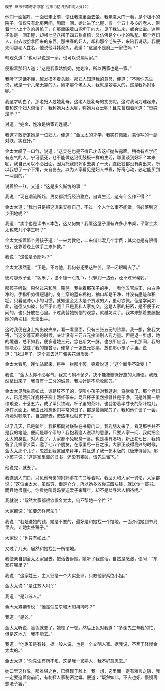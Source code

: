     楔子 燕市书春奇才惊客 过朱门忆旧热泪向人弹(2) 

   他们一面招呼，一面已走上前，便让我进里面去坐。我走进大门一看，是个极小的院子，仅仅只有北房两间，厢房一间。她让进了北屋，有一个五十多岁的老人，带着一个上十岁的男孩子，在那里围着白泥炉子向火。见了我进来，起身让坐。这屋子象是一间正屋，却横七竖八摆了四五张桌椅，又仿佛是个小小的私塾。那个老妇人，自去收拾拿回来的东西。那书春的妇人，却和那个老头子，来陪我说话。我便先问那老人姓名，他说他叫韩观久。我道：“这里不是府上一家住吗？”

   韩观久道：“也可以说是一家，也可以说是两家。”

   便指着那妇人道：“这是我家姑奶奶，她姓冷，所以两家也是一家。”

   我听了这话不懂，越发摸不着头脑。那妇人知道我的意思，便道：“不瞒你先生说，我是一个六亲无靠的人。刚才那个老太太，我就是她喂大的，这是我妈妈爹呢。”

   我这才明白了，那老妇人是她乳母，这老人是乳母的丈夫呢。这时我可为难起来，要和这个妇人谈话了，我称她为太太呢，称她为女士呢？且先含糊着问道：“贵姓是冷？”

   对道：“姓金，姓冷是娘家的姓呢。”

   我这才敢断定她是一位妇人。便道：“金太太的才学，我实在佩服。蒙你写的一副对联，实在好。”

   金太太叹了一口气，说道：“这实在也是不得已才去这样抛头露面。稍微有点学问有志气的人，宁可饿死，也不能做这沿街鼓板一样的生活，哪里谈到好坏？本来呢，我自己可以不必出面，因为托我妈妈爹去卖了一天，连纸钱都没有卖出来，所以我想了一个下策，亲自出去。以为人家看见是妇人书春，好奇心动，必定能买到一两副的。”

   说着脸一红。又道：“这是多么惭愧的事！”

   我说：“现在潮流所趋，男女都讲究经济独立，自谋生活，这有什么作不得？”

   金太太道：“我也只是把这话来安慰自己，不过一个人什么事不能做，何必落到这步田地呢？”

   我道：“卖字也是读书人本色，这又何妨？我看这屋子里有许多小书桌，平常金太太也教几个学生吗？”

   金太太指着那个男孩子道：“一来为教他，二来借此混几个学费；其实也是有限得很，还靠着晚上做手工来补救。”

   我说：“这位是令郎吗？”

   金太太凄然道：“正是。不为他，我何必还受这种苦，早一闭眼睛去了。”

   便对那孩子道：“客来了，也不懂一点礼节，只躲到一边去，还不过来鞠躬。”

   那孩子听说，果然过来和我一鞠躬。我执着那孩子的手，一看他五官端正，白白净净的。手指甲剪得短短的，身上穿的蓝布棉袍，袖口却是干净，并没有墨迹和积垢。只看这种小小的习惯，就知道金太太是个贤淑的人，更可钦佩。但是学问如此，道德又如彼，何至于此呢？只是我和人家初交，这是人家的秘密，是不便于过问的，也只好放在心里。不过我替她惋惜的观念，就越发深了。我本来愁着要酬报她的两块钱，无法出手。

   这时我便在身上掏出皮夹来，看一看里面，只有三张五元的钞票。我一想，象我文丐，当这岁暮天寒的时候，决计没有三元五元接济别人的力量。但是退一步想，她的境遇，总不如我，便多送她三元，念在斯文一脉，也分所应当。一刹那间，我的恻隐心，战胜了我的悭吝心，便拿了一张五元钞票，放在那小孩子手里。说道：“快过年了，这个拿去逛厂甸买花爆放罢。”

   金太太看见，连忙站起来，将手一拦那小孩。笑着说道：“这个断乎不敢受！”

   我说：“金太太你不必客气。我文丐朝不保夕，决不能象慷慨好施的人随便。我既然拿出来了，我自有十二分的诚意，我决计是不能收回的。”

   金太太见我执意如此，谅是辞不了的，便叫小孩子对我道谢，将款收了。那个老妇人，已用两只洋瓷杯子斟上两杯茶来。两只杯子虽然擦得甚是干净，可是外面一层珐琅瓷，十落五六，成了半只铁碗。杯子里的茶叶，也就带着半寸长的茶叶棍儿，浮在水面上。我由此推想他们平常的日子，都是最简陋的了。我和他们谈了一会，将她对联取了，自回家去，把这事也就扔下了。

   过了几天，已是新年，我把那副对联贴在书房门口。我的朋友来了，看见那字并不是我的笔迹，便问是哪个写的？我抱着逢人说项的意思，只要人家一问，我就把金太太的身世，对人说了，大家都不免叹息一番。也是事有凑巧，新正初七日，我预备了几样家乡菜，邀了七八个朋友，在家里尽一日之乐。大家正谈得高兴的时候，金太太那个儿子，忽然到我这里来拜年，并且送了我一部木版的《唐宋诗醇》。那小孩子说：“这是家里藏的旧书，还没有残破，请先生留下。”

   他说完，就去了。

   我送到大门口，只见他母亲的妈妈爹在门口等着呢。我回头和大家一讨论，大家都说：“这位金太太，虽然穷，很是介介，所以她多收你三四块钱，就送你一部书。而且她很懂礼，你看她叫妈妈爹送爱子来拜年，却不是以寻常人相待呢。”

   我就说：“既然大家都很钦佩金太太，何不帮她一个忙？”

   大家都说：“忙要怎样帮法？”

   我说：“若是送她的钱，她是不要的，最好是和她找一个馆地。一面介绍她到书局里去，让她卖些稿子。”

   大家说：“也只有如此。”

   又过了几天，居然和她找到一所馆地。

   我便亲自到金太太家里去，把话告诉她。她听了我这话，自然是感激，便问：“东家在哪里？”

   我说：“这家姓王，主人翁是一个大实业家，只教他家两位小姐。”

   金太太说：“是江苏人吗？”

   我道：“是江苏人。”

   金太太紧接着说：“他是住在东城太阳胡同吗？”

   我道：“是的。”

   金太太听说，脸色就变了。她顿了一顿。然后正色对我道：“多谢先生帮我的忙，但是这地方，我不能去。”

   我道：“他家虽是有钱，据一般人说，也是一个文明人家。据我说，不至于轻慢金太太的。”

   金太太道：“你先生有所不知，这是我一家熟人，我不好意思去。”

   她口里这样说，那难堪之色，已经现于脸上。我一想，这里面一定有难言之隐，我一定要追着向前问，有刺探人家秘密之嫌。便道：“既然如此，不去也好，慢慢再想法子罢。”

